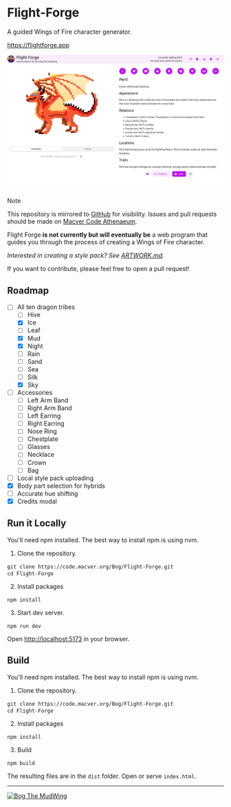 # Flight-Forge

A guided Wings of Fire character generator.

<https://flightforge.app>

[![](./images/cover.png)](https://flightforge.app)

 > [!NOTE]
 > This repository is mirrored to [GitHub](https://github.com/BogTheMudWing/Flight-Forge) for visibility. Issues and pull requests should be made on [Macver Code Athenaeum](https://code.macver.org/Bog/Flight-Forge).

Flight Forge **is not currently but will eventually be** a web program that guides you through the process of creating a Wings of Fire character.

*Interested in creating a style pack? See [ARTWORK.md](docs/ARTWORK.md).*

If you want to contribute, please feel free to open a pull request!

## Roadmap

- [ ] All ten dragon tribes
  - [ ] Hive
  - [x] Ice
  - [ ] Leaf
  - [x] Mud
  - [x] Night
  - [ ] Rain
  - [ ] Sand
  - [ ] Sea
  - [ ] Silk
  - [x] Sky
- [ ] Accessories
  - [ ] Left Arm Band
  - [ ] Right Arm Band
  - [ ] Left Earring
  - [ ] Right Earring
  - [ ] Nose Ring
  - [ ] Chestplate
  - [ ] Glasses
  - [ ] Necklace
  - [ ] Crown
  - [ ] Bag
- [ ] Local style pack uploading
- [x] Body part selection for hybrids
- [ ] Accurate hue shifting
- [x] Credits modal

## Run it Locally

You'll need npm installed. The best way to install npm is using nvm.

1. Clone the repository.

```
git clone https://code.macver.org/Bog/Flight-Forge.git
cd Flight-Forge
```

2. Install packages

```
npm install
```

3. Start dev server.

```
npm run dev
```

Open [http://localhost:5173](http://localhost:5173) in your browser.

## Build

You'll need npm installed. The best way to install npm is using nvm.

1. Clone the repository.

```
git clone https://code.macver.org/Bog/Flight-Forge.git
cd Flight-Forge
```

2. Install packages

```
npm install
```

3. Build

```
npm build
```

The resulting files are in the `dist` folder. Open or serve `index.html`.

---

[![Bog The MudWing](https://blog.macver.org/content/images/2025/07/Stamp-Colored-Small-Shadow.png)](https://blog.macver.org/about-me)
